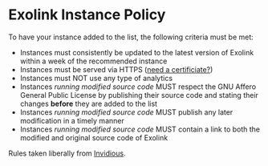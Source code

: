 # Exolink Instance Policy
To have your instance added to the list, the following criteria must be met:

* Instances must consistently be updated to the latest version of Exolink within a week of the recommended instance
* Instances must be served via HTTPS ([need a certificiate?](https://letsencrypt.org/))
* Instances must NOT use any type of analytics
* Instances *running modified source code* MUST respect the GNU Affero General Public License by publishing their source code and stating their changes **before** they are added to the list
* Instances *running modified source code* MUST publish any later modification in a timely manner
* Instances *running modified source code* MUST contain a link to both the modified and original source code of Exolink

Rules taken liberally from [Invidious](https://docs.invidious.io/instances/#rules-to-have-your-instance-in-this-list).